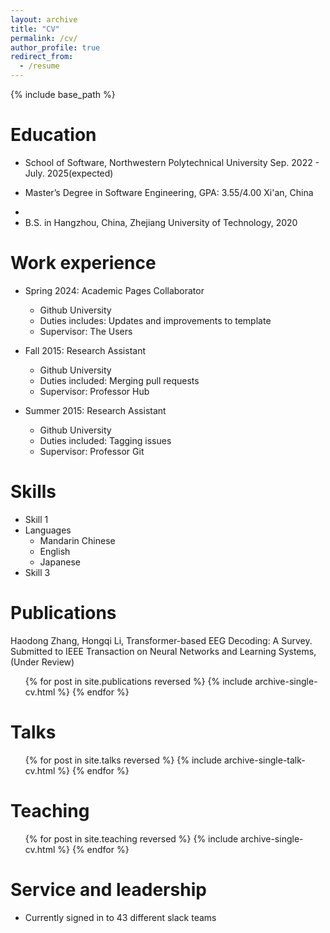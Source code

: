 ```yaml
---
layout: archive
title: "CV"
permalink: /cv/
author_profile: true
redirect_from:
  - /resume
---
```


{% include base_path %}

Education
======
* School of Software, Northwestern Polytechnical University                Sep. 2022 - July. 2025(expected)
- Master’s Degree in Software Engineering, GPA: 3.55/4.00           Xi'an, China 
*   
* B.S. in Hangzhou, China, Zhejiang University of Technology,      2020

Work experience
======
* Spring 2024: Academic Pages Collaborator
  * Github University
  * Duties includes: Updates and improvements to template
  * Supervisor: The Users

* Fall 2015: Research Assistant
  * Github University
  * Duties included: Merging pull requests
  * Supervisor: Professor Hub

* Summer 2015: Research Assistant
  * Github University
  * Duties included: Tagging issues
  * Supervisor: Professor Git
  
Skills
======
* Skill 1
* Languages
  * Mandarin Chinese
  * English
  * Japanese
* Skill 3

Publications
======
Haodong Zhang, Hongqi Li, Transformer-based EEG Decoding: A Survey. Submitted to IEEE Transaction on Neural Networks and Learning Systems,(Under Review)
  <ul>{% for post in site.publications reversed %}
    {% include archive-single-cv.html %}
  {% endfor %}</ul>
  
Talks
======
  <ul>{% for post in site.talks reversed %}
    {% include archive-single-talk-cv.html  %}
  {% endfor %}</ul>
  
Teaching
======
  <ul>{% for post in site.teaching reversed %}
    {% include archive-single-cv.html %}
  {% endfor %}</ul>
  
Service and leadership
======
* Currently signed in to 43 different slack teams

